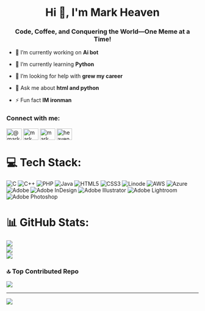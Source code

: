 <h1 align="center">Hi 👋, I'm Mark Heaven</h1>
<h3 align="center">Code, Coffee, and Conquering the World—One Meme at a Time!</h3>

- 🔭 I’m currently working on **Ai bot**

- 🌱 I’m currently learning **Python**

- 🤝 I’m looking for help with **grew my career**

- 💬 Ask me about **html and python**

- ⚡ Fun fact **IM ironman**

<h3 align="left">Connect with me:</h3>
<p align="left">
<a href="https://twitter.com/@markheaven18" target="blank"><img align="center" src="https://raw.githubusercontent.com/rahuldkjain/github-profile-readme-generator/master/src/images/icons/Social/twitter.svg" alt="@markheaven18" height="30" width="40" /></a>
<a href="https://linkedin.com/in/mark heaven](https://www.linkedin.com/in/mark-heaven/?trk=opento_sprofile_pfeditor" target="blank"><img align="center" src="https://raw.githubusercontent.com/rahuldkjain/github-profile-readme-generator/master/src/images/icons/Social/linked-in-alt.svg" alt="mark heaven" height="30" width="40" /></a>
<a href="https://fb.com/mark heeven](https://www.facebook.com/profile.php?id=61564653823172" target="blank"><img align="center" src="https://raw.githubusercontent.com/rahuldkjain/github-profile-readme-generator/master/src/images/icons/Social/facebook.svg" alt="mark heeven" height="30" width="40" /></a>
<a href="https://instagram.com/heaven.1742](https://www.instagram.com/heaven.1742/" target="blank"><img align="center" src="https://raw.githubusercontent.com/rahuldkjain/github-profile-readme-generator/master/src/images/icons/Social/instagram.svg" alt="heaven.1742" height="30" width="40" /></a>
</p>


# 💻 Tech Stack:
![C](https://img.shields.io/badge/c-%2300599C.svg?style=for-the-badge&logo=c&logoColor=white) ![C++](https://img.shields.io/badge/c++-%2300599C.svg?style=for-the-badge&logo=c%2B%2B&logoColor=white) ![PHP](https://img.shields.io/badge/php-%23777BB4.svg?style=for-the-badge&logo=php&logoColor=white) ![Java](https://img.shields.io/badge/java-%23ED8B00.svg?style=for-the-badge&logo=openjdk&logoColor=white) ![HTML5](https://img.shields.io/badge/html5-%23E34F26.svg?style=for-the-badge&logo=html5&logoColor=white) ![CSS3](https://img.shields.io/badge/css3-%231572B6.svg?style=for-the-badge&logo=css3&logoColor=white) ![Linode](https://img.shields.io/badge/linode-00A95C?style=for-the-badge&logo=linode&logoColor=white) ![AWS](https://img.shields.io/badge/AWS-%23FF9900.svg?style=for-the-badge&logo=amazon-aws&logoColor=white) ![Azure](https://img.shields.io/badge/azure-%230072C6.svg?style=for-the-badge&logo=microsoftazure&logoColor=white) ![Adobe](https://img.shields.io/badge/adobe-%23FF0000.svg?style=for-the-badge&logo=adobe&logoColor=white) ![Adobe InDesign](https://img.shields.io/badge/Adobe%20InDesign-49021F?style=for-the-badge&logo=adobeindesign&logoColor=FF3366) ![Adobe Illustrator](https://img.shields.io/badge/adobe%20illustrator-%23FF9A00.svg?style=for-the-badge&logo=adobe%20illustrator&logoColor=white) ![Adobe Lightroom](https://img.shields.io/badge/Adobe%20Lightroom-31A8FF.svg?style=for-the-badge&logo=Adobe%20Lightroom&logoColor=white) ![Adobe Photoshop](https://img.shields.io/badge/adobe%20photoshop-%2331A8FF.svg?style=for-the-badge&logo=adobe%20photoshop&logoColor=white)
# 📊 GitHub Stats:
![](https://github-readme-stats.vercel.app/api?username=heaveyyy&theme=dark&hide_border=false&include_all_commits=true&count_private=true)<br/>
![](https://github-readme-streak-stats.herokuapp.com/?user=heaveyyy&theme=dark&hide_border=false)<br/>
![](https://github-readme-stats.vercel.app/api/top-langs/?username=heaveyyy&theme=dark&hide_border=false&include_all_commits=true&count_private=true&layout=compact)

### 🔝 Top Contributed Repo
![](https://github-contributor-stats.vercel.app/api?username=heaveyyy&limit=5&theme=dark&combine_all_yearly_contributions=true)

---
[![](https://visitcount.itsvg.in/api?id=heaveyyy&icon=0&color=0)](https://visitcount.itsvg.in)

<!-- Proudly created with GPRM ( https://gprm.itsvg.in ) -->
